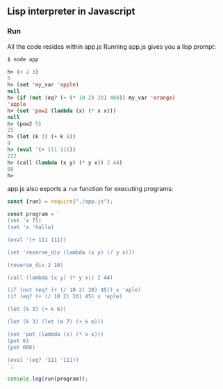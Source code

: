 Lisp interpreter in Javascript
---

### Run

All the code resides within app.js
Running app.js gives you a lisp prompt:

```lisp
$ node app

h> (+ 2 3)
5
h> (set 'my_var 'apple)
null
h> (if (not (eq? (+ (* 10 2) 20) 400)) my_var 'orange)
'apple
h> (set 'pow2 (lambda (x) (* x x)))
null
h> (pow2 5)
25
h> (let (k 3) (+ k 6))
9
h> (eval '(+ 111 111))
222
h> (call (lambda (x y) (* y x)) 2 44)
88
h> 
```

app.js also exports a `run` function for executing programs:

```javascript
const {run} = require("./app.js");

const program = `
(set 'x 71)
(set 'x 'hallo)

(eval '(+ 111 111))

(set 'reverse_div (lambda (x y) (/ y x)))

(reverse_div 2 10)

(call (lambda (x y) (* y x)) 2 44)

(if (not (eq? (+ (/ 10 2) 20) 45)) x 'eple)
(if (eq? (+ (/ 10 2) 20) 45) x 'eple)

(let (k 3) (+ k 6))

(let (k 3) (let (m 7) (+ k m)))

(set 'pot (lambda (x) (* x x)))
(pot 6)
(pot 666)

(eval '(eq? '111 '111))
`;

console.log(run(program));
```
